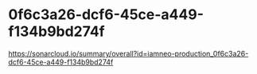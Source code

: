 # 0f6c3a26-dcf6-45ce-a449-f134b9bd274f
https://sonarcloud.io/summary/overall?id=iamneo-production_0f6c3a26-dcf6-45ce-a449-f134b9bd274f
